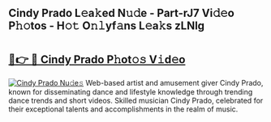 ## Cindy Prado L𝚎a𝚔ed N𝚞𝚍e - Part-rJ7 Vi𝚍𝚎o P𝚑𝚘tos - H𝚘𝚝 O𝚗𝚕yf𝚊ns L𝚎a𝚔s zLNlg

# <h2><a href="http://kfeh29.oniu.top/?m=Cindy+Prado">🔗👉 🔴 Cindy Prado P𝚑ot𝚘𝚜 V𝚒d𝚎o</a></h2>

[![Cindy Prado Nu𝚍e𝚜](https://i.imgur.com/0qMVB7G.gif)](http://kfeh29.oniu.top/?m=Cindy+Prado)
Web-based artist and amusement giver Cindy Prado, known for disseminating dance and lifestyle knowledge through trending dance trends and short videos. Skilled musician Cindy Prado, celebrated for their exceptional talents and accomplishments in the realm of music.  
